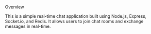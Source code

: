 Overview

This is a simple real-time chat application built using Node.js, Express, Socket.io, and Redis. It allows users to join chat rooms and exchange messages in real-time.
